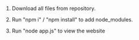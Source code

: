 1. Download all files from repository.

2. Run "npm i" / "npm install" to add node_modules.

3. Run "node app.js" to view the website
